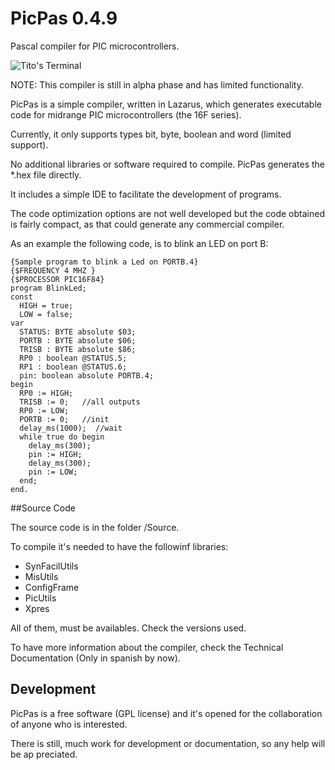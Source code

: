 PicPas 0.4.9
=============
Pascal compiler for PIC microcontrollers.

![Tito's Terminal](http://blog.pucp.edu.pe/blog/tito/wp-content/uploads/sites/610/2017/04/picpas-768x573.jpg "Título de la imagen")

NOTE: This compiler is still in alpha phase and has limited functionality.

PicPas is a simple compiler, written in Lazarus, which generates executable code for midrange PIC microcontrollers (the 16F series).

Currently, it only supports types bit, byte, boolean and word (limited support).

No additional libraries or software required to compile. PicPas generates the *.hex file directly.

It includes a simple IDE to facilitate the development of programs.

The code optimization options are not well developed but the code obtained is fairly compact, as that could generate any commercial compiler.

As an example the following code, is to blink an LED on port B:

```
{Sample program to blink a Led on PORTB.4}
{$FREQUENCY 4 MHZ }
{$PROCESSOR PIC16F84}
program BlinkLed;
const
  HIGH = true;
  LOW = false;
var
  STATUS: BYTE absolute $03;
  PORTB : BYTE absolute $06;
  TRISB : BYTE absolute $86;
  RP0 : boolean @STATUS.5;
  RP1 : boolean @STATUS.6;
  pin: boolean absolute PORTB.4;
begin                          
  RP0 := HIGH;
  TRISB := 0;   //all outputs
  RP0 := LOW;
  PORTB := 0;   //init
  delay_ms(1000);  //wait
  while true do begin
    delay_ms(300);
    pin := HIGH;
    delay_ms(300);
    pin := LOW;
  end;
end.
```

##Source Code

The source code is in the folder /Source.

To compile it's needed to have the followinf libraries:

* SynFacilUtils
* MisUtils
* ConfigFrame 
* PicUtils 
* Xpres 

All of them, must be availables. Check the versions used.

To have more information about the compiler, check the Technical Documentation (Only in spanish by now).

## Development

PicPas is a free software (GPL license) and it's opened for the collaboration of anyone who is interested. 

There is still, much work for development or documentation, so any help will be ap	preciated.